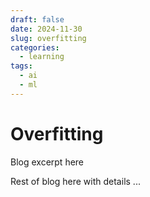 ```yaml
---
draft: false
date: 2024-11-30
slug: overfitting
categories:
  - learning
tags:
  - ai
  - ml
---
```



# Overfitting 

Blog excerpt here

<!-- more -->

Rest of blog here with details
...